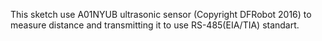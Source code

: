 This sketch use A01NYUB ultrasonic sensor (Copyright DFRobot 2016)
to measure distance and transmitting it to use RS-485(EIA/TIA) standart.
